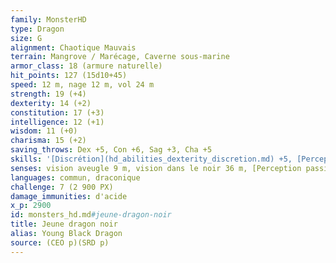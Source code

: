 ```yaml
---
family: MonsterHD
type: Dragon
size: G
alignment: Chaotique Mauvais
terrain: Mangrove / Marécage, Caverne sous-marine
armor_class: 18 (armure naturelle)
hit_points: 127 (15d10+45)
speed: 12 m, nage 12 m, vol 24 m
strength: 19 (+4)
dexterity: 14 (+2)
constitution: 17 (+3)
intelligence: 12 (+1)
wisdom: 11 (+0)
charisma: 15 (+2)
saving_throws: Dex +5, Con +6, Sag +3, Cha +5
skills: '[Discrétion](hd_abilities_dexterity_discretion.md) +5, [Perception](hd_abilities_wisdom_perception.md) +6'
senses: vision aveugle 9 m, vision dans le noir 36 m, [Perception passive](hd_abilities_dexterity_perception_passive.md) 16
languages: commun, draconique
challenge: 7 (2 900 PX)
damage_immunities: d'acide
x_p: 2900
id: monsters_hd.md#jeune-dragon-noir
title: Jeune dragon noir
alias: Young Black Dragon
source: (CEO p)(SRD p)
---
```


